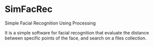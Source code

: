 # SimFacRec
Simple Facial Recognition Using Processing

It is a simple software for facial recognition that evaluate the distance between specific points of the face, and search on a files collection.
